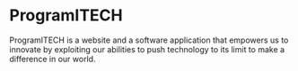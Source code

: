 # ProgramITECH
ProgramITECH is a website and a software application that empowers us to innovate by exploiting our abilities to push technology to its limit to make a difference in our world. 
